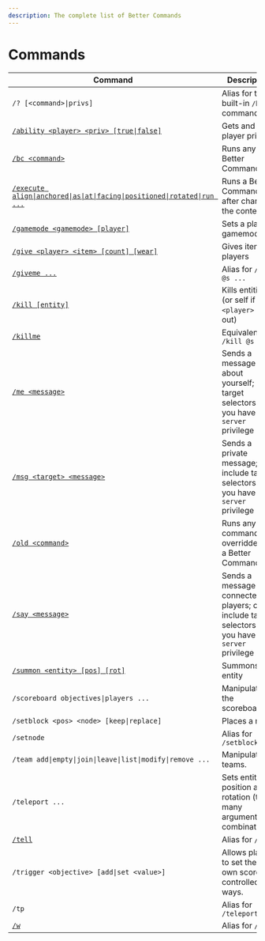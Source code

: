 ```yaml
---
description: The complete list of Better Commands
---
```


# Commands

| Command                                                                                | Description                                                                                               |
| -------------------------------------------------------------------------------------- | --------------------------------------------------------------------------------------------------------- |
| `/? [<command>\|privs]`                                                                | Alias for the built-in `/help` command                                                                    |
| [`/ability <player> <priv> [true\|false]`](ability.md)                                 | Gets and sets player privs                                                                                |
| [`/bc <command>`](bc.md)                                                               | Runs any Better Command                                                                                   |
| [`/execute align\|anchored\|as\|at\|facing\|positioned\|rotated\|run ...`](execute.md) | Runs a Better Command after changing the context)                                                         |
| [`/gamemode <gamemode> [player]`](gamemode.md)                                         | Sets a player's gamemode                                                                                  |
| [`/give <player> <item> [count] [wear]`](give.md)                                      | Gives items to players                                                                                    |
| [`/giveme ...`](give.md)                                                               | Alias for `/give @s ...`                                                                                  |
| [`/kill [entity]`](kill.md)                                                            | Kills entities (or self if `<player>` left out)                                                           |
| [`/killme`](kill.md)                                                                   | Equivalent to `/kill @s`                                                                                  |
| [`/me <message>`](me.md)                                                               | Sends a message about yourself; can target  selectors if you have the `server` privilege                  |
| [`/msg <target> <message>`](msg.md)                                                    | Sends a private message; can include target selectors if you have the `server` privilege                  |
| [`/old <command>`](old.md)                                                             | Runs any command overridden by a Better Command                                                           |
| [`/say <message>`](say.md)                                                             | Sends a message to all connected players; can include target selectors if you have the `server` privilege |
| [`/summon <entity> [pos] [rot]`](summon.md)                                            | Summons an entity                                                                                         |
| `/scoreboard objectives\|players ...`                                                  | Manipulates the scoreboard                                                                                |
| `/setblock <pos> <node> [keep\|replace]`                                               | Places a node                                                                                             |
| `/setnode`                                                                             | Alias for `/setblock`                                                                                     |
| `/team add\|empty\|join\|leave\|list\|modify\|remove ...`                              | Manipulates teams.                                                                                        |
| `/teleport ...`                                                                        | Sets entities' position and rotation (too many argument combinations).                                    |
| [`/tell`](msg.md)                                                                      | Alias for `/msg`                                                                                          |
| `/trigger <objective> [add\|set <value>]`                                              | Allows players to set their own scores in controlled ways.                                                |
| `/tp`                                                                                  | Alias for `/teleport`                                                                                     |
| [`/w`](msg.md)                                                                         | Alias for `/msg`                                                                                          |
